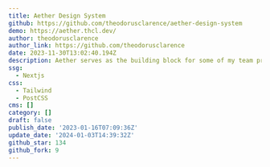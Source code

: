 ```yaml
---
title: Aether Design System
github: https://github.com/theodorusclarence/aether-design-system
demo: https://aether.thcl.dev/
author: theodorusclarence
author_link: https://github.com/theodorusclarence
date: 2023-11-30T13:02:40.194Z
description: Aether serves as the building block for some of my team projects.
ssg:
  - Nextjs
css:
  - Tailwind
  - PostCSS
cms: []
category: []
draft: false
publish_date: '2023-01-16T07:09:36Z'
update_date: '2024-01-03T14:39:32Z'
github_star: 134
github_fork: 9
---
```

